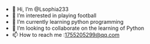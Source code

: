 - 👋 Hi, I’m @Lsophia233
- 👀 I’m interested in playing football
- 🌱 I’m currently learning python programming
- 💞️ I’m looking to collaborate on the learning of Python 
- 📫 How to reach me :1755205299@qq.com

<!---
Lsophia233/Lsophia233 is a ✨ special ✨ repository because its `README.md` (this file) appears on your GitHub profile.
You can click the Preview link to take a look at your changes.
--->
